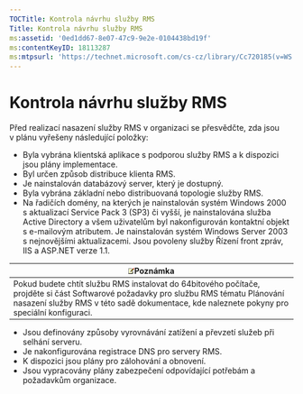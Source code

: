 ```yaml
---
TOCTitle: Kontrola návrhu služby RMS
Title: Kontrola návrhu služby RMS
ms:assetid: '0ed1dd67-8e07-47c9-9e2e-0104438bd19f'
ms:contentKeyID: 18113287
ms:mtpsurl: 'https://technet.microsoft.com/cs-cz/library/Cc720185(v=WS.10)'
---
```


Kontrola návrhu služby RMS
==========================

Před realizací nasazení služby RMS v organizaci se přesvědčte, zda jsou v plánu vyřešeny následující položky:

-   Byla vybrána klientská aplikace s podporou služby RMS a k dispozici jsou plány implementace.
-   Byl určen způsob distribuce klienta RMS.
-   Je nainstalován databázový server, který je dostupný.
-   Byla vybrána základní nebo distribuovaná topologie služby RMS.
-   Na řadičích domény, na kterých je nainstalován systém Windows 2000 s aktualizací Service Pack 3 (SP3) či vyšší, je nainstalována služba Active Directory a všem uživatelům byl nakonfigurován kontaktní objekt s e-mailovým atributem. Je nainstalován systém Windows Server 2003 s nejnovějšími aktualizacemi. Jsou povoleny služby Řízení front zpráv, IIS a ASP.NET verze 1.1.

| ![](images/Cc720185.note(WS.10).gif)Poznámka                                                                                                                                                           |
|-------------------------------------------------------------------------------------------------------------------------------------------------------------------------------------------------------------------------------------|
| Pokud budete chtít službu RMS instalovat do 64bitového počítače, projděte si část Softwarové požadavky pro službu RMS tématu Plánování nasazení služby RMS v této sadě dokumentace, kde naleznete pokyny pro speciální konfiguraci. |

-   Jsou definovány způsoby vyrovnávání zatížení a převzetí služeb při selhání serveru.
-   Je nakonfigurována registrace DNS pro servery RMS.
-   K dispozici jsou plány pro zálohování a obnovení.
-   Jsou vypracovány plány zabezpečení odpovídající potřebám a požadavkům organizace.
